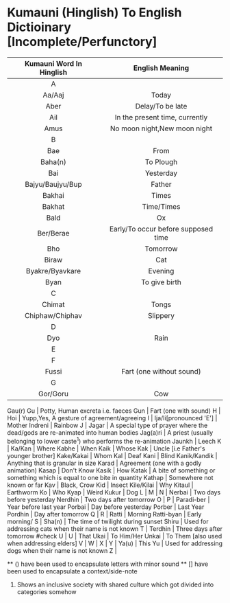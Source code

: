 # Kumauni (Hinglish) To English Dictioinary [Incomplete/Perfunctory]

Kumauni Word In Hinglish | English Meaning
:---: | :---:
A | 
Aa/Aaj | Today 
Aber | Delay/To be late
Ail | In the present time, currently
Amus | No moon night,New moon night
B | 
Bae | From
Baha(n) | To Plough
Bai | Yesterday
Bajyu/Baujyu/Bup | Father
Bakhai | Times
Bakhat | Time/Times
Bald | Ox
Ber/Berae | Early/To occur before supposed time
Bho | Tomorrow
Biraw | Cat
Byakre/Byavkare | Evening
Byan | To give birth
C | 
Chimat | Tongs
Chiphaw/Chiphav | Slippery
D | 
Dyo | Rain
E | 
F | 
Fussi | Fart (one without sound)
G |
Gor/Goru | Cow
Gau(r)
Gu | Potty, Human excreta i.e. faeces
Gun | Fart (one with sound)
H |
Hoi | Yupp,Yes, A gesture of agreement/agreeing
I | 
Ija/Ii[pronounced 'E'] | Mother
Indreni | Rainbow
J |
Jagar | A special type of prayer where the dead/gods are re-animated into human bodies
Jag(a)ri | A priest (usually belonging to lower caste<sup>1</sup>) who performs the re-animation
Jaunkh | Leech
K | 
Ka/Kan | Where
Kabhe | When
Kaik | Whose
Kak | Uncle [i.e Father's younger brother]
Kake/Kakai | Whom
Kal | Deaf
Kani | Blind
Kanik/Kandik | Anything that is granular in size
Karad | Agreement (one with a godly animation)
Kasap | Don't Know
Kasik | How
Katak | A bite of something or something which is equal to one bite in quantity
Kathap | Somewhere not known or far
Kav | Black, Crow
Kid | Insect
Kile/Kilai | Why
Kitaul | Earthworm
Ko | Who
Kyap | Weird
Kukur | Dog
L |
M | 
N | 
Nerbai | Two days before yesterday
Nerdhin | Two days after tomorrow
O | 
P | 
Paradi-ber | Year before last year
Porbai | Day before yesterday
Porber | Last Year
Pordhin | Day after tomorrow
Q | 
R | 
Ratti | Morning
Ratti-byan | Early morning/
S | 
Sha(n) | The time of twilight during sunset 
Shiru | Used for addressing cats when their name is not known
T | 
Terdhin | Three days after tomorrow #check
U | 
U | That
Ukai | To Him/Her
Unkai | To Them [also used when addressing elders]
V | 
W | 
X | 
Y | 
Ya(u) | This 
Yu | Used for addressing dogs when their name is not known
Z |

** () have been used to encapsulate letters with minor sound
** [] have been used to encapsulate a context/side-note
1. Shows an inclusive society with shared culture which got divided into categories somehow
